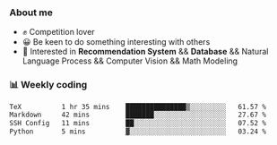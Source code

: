 ### About me

- ✊ Competition lover
- 😀 Be keen to do something interesting with others
- 🎈 Interested in **Recommendation System** && **Database** && Natural Language Process && Computer Vision && Math Modeling


### 📊 Weekly coding
<!--START_SECTION:waka-->

```txt
TeX          1 hr 35 mins    ███████████████▒░░░░░░░░░   61.57 %
Markdown     42 mins         ███████░░░░░░░░░░░░░░░░░░   27.67 %
SSH Config   11 mins         ██░░░░░░░░░░░░░░░░░░░░░░░   07.52 %
Python       5 mins          ▓░░░░░░░░░░░░░░░░░░░░░░░░   03.24 %
```

<!--END_SECTION:waka-->
